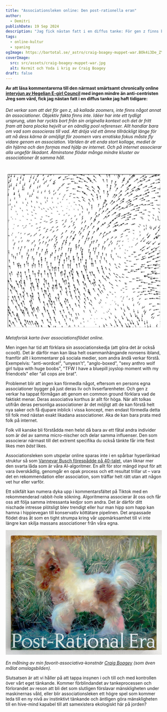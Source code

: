 ```yaml
---
title: "Associationsleken online: Den post-rationella eran"
author:
  - Demitri
publishDate: 19 Sep 2024
description: "Jag fick nästan fatt i en diffus tanke: För gen z finns bara associationer."
tags:
  - online-kultur
  - spaning
ogImage: https://bartotal.se/_astro/craig-boagey-muppet-war.BOk4i3De_ZYPGpf.webp
coverImage:
  src: src/assets/craig-boagey-muppet-war.jpg
  alt: Kermit och Yoda i krig av Craig Boagey
draft: false
---
```

**Av att läsa kommentarerna till den närmast smärtsamt chronically online [intervjun av Hegelian E-girl Council](https://www.youtube.com/watch?v=zqtbdLrLpT4&list=WL&index=1&t=2569s) med ingen mindre än anti-centristen Jreg som värd, fick jag nästan fatt i en diffus tanke jag haft tidigare:**

###### Det verkar som att det för gen z, så kallade zoomers, inte finns något annat än associationer. Objektiv fakta finns inte. Idéer har inte ett tydligt ursprung, utan har ryckts bort från sin originella kontext och det är fritt fram att bara plocka hejvilt ur en oändlig pool referenser. Allt handlar bara om vad som associeras till vad. Att dröja vid ett ämne tillräckligt länge för att nå dess kärna är omöjligt för zoomern vars erratiska fokus måste fly vidare genom en association. Världen är ett enda stort kollage, mediet är din hjärna och den formas med hjälp av internet. Och på internet associerar alla ungefär likadant. Åtminstone flödar många mindre kluster av associationer åt samma håll.

![Ett vektorfält](src/assets/vector-field.png "Metaforisk karta över associationsflödet online.")

*Metaforisk karta över associationsflödet online.*

Men ingen har tid att förklara sin associationskedja (att göra det är också ocoolt). Det är därför man kan läsa helt osammanhängande nonsens ibland, framför allt i kommentarer på sociala medier, som andra ändå verkar förstå. Exempelvis: "anti-wordcel", "unyesn't", "anglo-boxed", "sexy anthro wolf girl tulpa with huge boobs", "TFW I have a bluepill joyslop moment with my friendcels" eller "all cops are brat".

Problemet blir att ingen kan förmedla något, eftersom en persons egna associationer bygger på just deras liv och livserfarenheter. Och gen z verkar ha tappat förmågan att genom en common ground förklara vad de faktiskt menar. Deras associativa korthus är allt för höga. När allt tolkas utifrån deras personliga associationer är det möjligt att de kan förstå helt nya saker och få djupare inblick i vissa koncept, men endast förmedla detta till folk med nästan exakt likadana associationer. Aka de kan bara prata med folk på internet.

Folk vill kanske bli förstådda men helst då bara av ett fåtal andra individer som är del av samma micro-nischer och delar samma influenser. Den som associerar närmast till det extremt specifika du också tänkte får inte flest likes men *bäst* likes. 

Associationsleken som utspelar online sparas inte i en spårbar hyperlänkad struktur så som [Vannevar Busch förespådde på 40-talet](https://worrydream.com/refs/Bush_1945_-_As_We_May_Think_(Life_Magazine).pdf), utan liknar mer den svarta låda som är våra AI-algoritmer. En allt för stor mängd input för att vara överskådlig, genomgår en opak process och ett resultat trillar ut – vara det en rekommendation eller association, som träffar helt rätt utan att någon vet hur eller varför. 

Ett sökfält kan numera dyka upp i kommentarsfältet på Tiktok med en rekommenderad rabbit-hole sökning. Algoritmerna associerar åt oss och får oss att följa samma intressanta kedjor som andra. Det är därför ditt nischade intresse plötsligt blev trendigt eller hur man hipp som happ kan hamna i hippievegan till konservativ köttätare pipelinen. Det anpassade flödet dras åt som en tight strumpa kring vår uppmärksamhet till vi inte längre kan skilja massans associationer från våra egna. 

![Post-Rational Era av Craig Boagey](src/assets/craig-boagey-post-rational-era.jpg "En målning av min favorit-associativa-konstnär Craig Boagey.")

*En målning av min favorit-associativa-konstnär [Craig Boagey](https://www.instagram.com/craigboagey/) (som även målat omslagsbilden).*

Slutsatsen är att vi håller på att tappa insynen i och till och med kontrollen över vårt eget tänkande. Kommer förblindandet av tankeprocessen och förlorandet av reson att bli det som slutligen förslavar mänskligheten under maskinernas våld, eller blir associationsleken ett högre spel som kommer leda till en ny nivå av instinktivt tänkande och äntligen göra mänskligheten till en hive-mind kapabel till att samexistera ekologiskt här på jorden?
